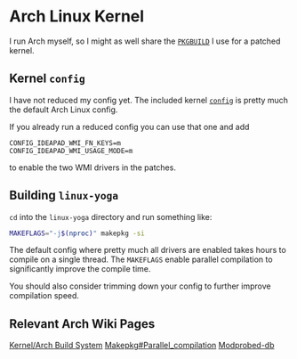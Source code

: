 
# Arch Linux Kernel

I run Arch myself, so I might as well share the [`PKGBUILD`](linux-yoga/PKGBUILD)
I use for a patched kernel.

## Kernel `config`

I have not reduced my config yet. The included kernel [`config`](linux-yoga/config)
is pretty much the default Arch Linux config.

If you already run a reduced config you can use that one and add
```
CONFIG_IDEAPAD_WMI_FN_KEYS=m
CONFIG_IDEAPAD_WMI_USAGE_MODE=m
```
to enable the two WMI drivers in the patches.

## Building `linux-yoga`

`cd` into the `linux-yoga` directory and run something like:
```bash
MAKEFLAGS="-j$(nproc)" makepkg -si
```
The default config where pretty much all drivers are enabled takes hours to
compile on a single thread.
The `MAKEFLAGS` enable parallel compilation to significantly improve the
compile time.

You should also consider trimming down your config to further improve
compilation speed.

## Relevant Arch Wiki Pages

[Kernel/Arch Build System](https://wiki.archlinux.org/title/Kernel/Arch_Build_System)
[Makepkg#Parallel_compilation](https://wiki.archlinux.org/title/Makepkg#Parallel_compilation)
[Modprobed-db](https://wiki.archlinux.org/title/Modprobed-db)
